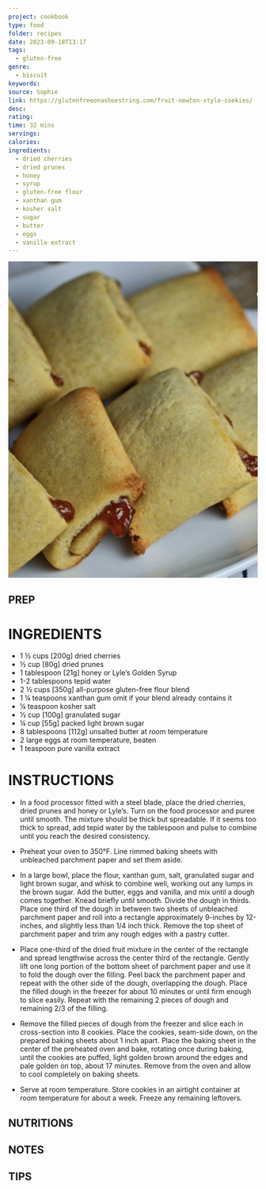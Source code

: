 ```yaml
---
project: cookbook
type: food
folder: recipes
date: 2023-09-18T13:17
tags:
  - gluten-free
genre:
  - biscuit
keywords: 
source: Sophie
link: https://glutenfreeonashoestring.com/fruit-newton-style-cookies/
desc: 
rating: 
time: 32 mins
servings: 
calories: 
ingredients:
  - dried cherries
  - dried prunes
  - honey
  - syrup
  - gluten-free flour
  - xanthan gum
  - kosher salt
  - sugar
  - butter
  - eggs
  - vanilla extract
---
```


![IMAGE](image_59.png)


## PREP


# INGREDIENTS

- 1 ½ cups [200g] dried cherries
- ½ cup [80g] dried prunes
- 1 tablespoon [21g] honey or Lyle’s Golden Syrup
- 1-2 tablespoons tepid water
- 2 ½ cups [350g] all-purpose gluten-free flour blend
- 1 ¼ teaspoons xanthan gum omit if your blend already contains it
- ¼ teaspoon kosher salt
- ½ cup [100g] granulated sugar
- ¼ cup [55g] packed light brown sugar
- 8 tablespoons [112g] unsalted butter at room temperature
- 2 large eggs at room temperature, beaten
- 1 teaspoon pure vanilla extract


# INSTRUCTIONS

- In a food processor fitted with a steel blade, place the dried cherries, dried prunes and honey or Lyle’s. Turn on the food processor and puree until smooth. The mixture should be thick but spreadable. If it seems too thick to spread, add tepid water by the tablespoon and pulse to combine until you reach the desired consistency.
    
- Preheat your oven to 350°F. Line rimmed baking sheets with unbleached parchment paper and set them aside.
    
- In a large bowl, place the flour, xanthan gum, salt, granulated sugar and light brown sugar, and whisk to combine well, working out any lumps in the brown sugar. Add the butter, eggs and vanilla, and mix until a dough comes together. Knead briefly until smooth. Divide the dough in thirds. Place one third of the dough in between two sheets of unbleached parchment paper and roll into a rectangle approximately 9-inches by 12-inches, and slightly less than 1/4 inch thick. Remove the top sheet of parchment paper and trim any rough edges with a pastry cutter.
    
- Place one-third of the dried fruit mixture in the center of the rectangle and spread lengthwise across the center third of the rectangle. Gently lift one long portion of the bottom sheet of parchment paper and use it to fold the dough over the filling. Peel back the parchment paper and repeat with the other side of the dough, overlapping the dough. Place the filled dough in the freezer for about 10 minutes or until firm enough to slice easily. Repeat with the remaining 2 pieces of dough and remaining 2/3 of the filling.
    
- Remove the filled pieces of dough from the freezer and slice each in cross-section into 8 cookies. Place the cookies, seam-side down, on the prepared baking sheets about 1 inch apart. Place the baking sheet in the center of the preheated oven and bake, rotating once during baking, until the cookies are puffed, light golden brown around the edges and pale golden on top, about 17 minutes. Remove from the oven and allow to cool completely on baking sheets.
    
- Serve at room temperature. Store cookies in an airtight container at room temperature for about a week. Freeze any remaining leftovers.

## NUTRITIONS



## NOTES



## TIPS



